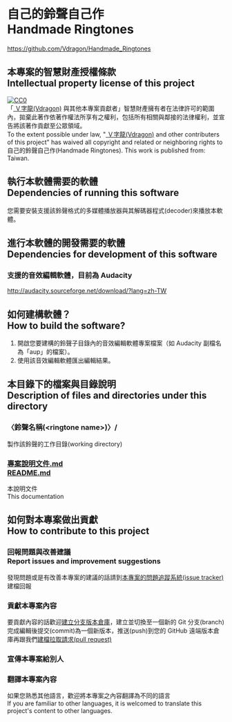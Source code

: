# 自己的鈴聲自己作<br />Handmade Ringtones
<https://github.com/Vdragon/Handmade_Ringtones>

## 本專案的智慧財產授權條款<br />Intellectual property license of this project
<p xmlns:dct="http://purl.org/dc/terms/" xmlns:vcard="http://www.w3.org/2001/vcard-rdf/3.0#">
  <a rel="license"
     href="http://creativecommons.org/publicdomain/zero/1.0/">
    <img src="http://i.creativecommons.org/p/zero/1.0/88x31.png" style="border-style: none;" alt="CC0" />
  </a>
  <br>
  「<a rel="dct:publisher"
     href="Vdragon.Taiwan@gmail.com">
    <span property="dct:title">Ｖ字龍(Vdragon)</span></a> 與其他本專案貢獻者」智慧財產擁有者在法律許可的範圍內，拋棄此著作依著作權法所享有之權利，包括所有相關與鄰接的法律權利，並宣告將該著作貢獻至公眾領域。
  <br>
  To the extent possible under law,
  "<a rel="dct:publisher"
     href="Vdragon.Taiwan@gmail.com">
    <span property="dct:title">Ｖ字龍(Vdragon)</span></a> and other contributers of this project"
  has waived all copyright and related or neighboring rights to
  <span property="dct:title">自己的鈴聲自己作(Handmade Ringtones)</span>.
This work is published from:
<span property="vcard:Country" datatype="dct:ISO3166"
      content="TW" about="Vdragon.Taiwan@gmail.com">
  Taiwan</span>.
</p>

## 執行本軟體需要的軟體<br />Dependencies of running this software
您需要安裝支援該鈴聲格式的多媒體播放器與其解碼器程式(decoder)來播放本軟體。

## 進行本軟體的開發需要的軟體<br />Dependencies for development of this software
### 支援的音效編輯軟體，目前為 Audacity
<http://audacity.sourceforge.net/download/?lang=zh-TW>

## 如何建構軟體？<br />How to build the software?
1. 開啟您要建構的鈴聲子目錄內的音效編輯軟體專案檔案（如 Audacity 副檔名為「aup」的檔案）。
2. 使用該音效編輯軟體匯出編輯結果。

## 本目錄下的檔案與目錄說明<br />Description of files and directories under this directory
### 〈鈴聲名稱(&lt;ringtone name&gt;)〉/
製作該鈴聲的工作目錄(working directory)

### [專案說明文件.md<br />README.md](README.md)
本說明文件  
This documentation

## 如何對本專案做出貢獻<br />How to contribute to this project
### 回報問題與改善建議<br />Report issues and improvement suggestions
發現問題或是有改善本專案的建議的話請到[本專案的問題追蹤系統(issue tracker)](https://github.com/Vdragon/Handmade_Ringtones/issues)建檔回報

### 貢獻本專案內容
要貢獻內容的話歡迎[建立分支版本倉庫](https://github.com/Vdragon/Handmade_Ringtones/fork)，建立並切換至一個新的 Git 分支(branch)完成編輯後提交(commit)為一個新版本，推送(push)到您的 GitHub 遠端版本倉庫再跟我們[建檔拉取請求(pull request)](https://github.com/Vdragon/Handmade_Ringtones/pull/new)

### 宣傳本專案給別人

### 翻譯本專案內容
如果您熟悉其他語言，歡迎將本專案之內容翻譯為不同的語言  
If you are familiar to other languages, it is welcomed to translate this project's content to other languages.
